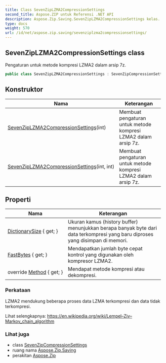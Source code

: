 ```yaml
---
title: Class SevenZipLZMA2CompressionSettings
second_title: Aspose.ZIP untuk Referensi .NET API
description: Aspose.Zip.Saving.SevenZipLZMA2CompressionSettings kelas. Pengaturan untuk metode kompresi LZMA2 dalam arsip 7z.
type: docs
weight: 570
url: /id/net/aspose.zip.saving/sevenziplzma2compressionsettings/
---
```

## SevenZipLZMA2CompressionSettings class

Pengaturan untuk metode kompresi LZMA2 dalam arsip 7z.

```csharp
public class SevenZipLZMA2CompressionSettings : SevenZipCompressionSettings
```

## Konstruktor

| Nama | Keterangan |
| --- | --- |
| [SevenZipLZMA2CompressionSettings](sevenziplzma2compressionsettings/#constructor)(int) | Membuat pengaturan untuk metode kompresi LZMA2 dalam arsip 7z. |
| [SevenZipLZMA2CompressionSettings](sevenziplzma2compressionsettings/#constructor_1)(int, int) | Membuat pengaturan untuk metode kompresi LZMA2 dalam arsip 7z. |

## Properti

| Nama | Keterangan |
| --- | --- |
| [DictionarySize](../../aspose.zip.saving/sevenziplzma2compressionsettings/dictionarysize/) { get; } | Ukuran kamus (history buffer) menunjukkan berapa banyak byte dari data terkompresi yang baru diproses yang disimpan di memori. |
| [FastBytes](../../aspose.zip.saving/sevenziplzma2compressionsettings/fastbytes/) { get; } | Mendapatkan jumlah byte cepat kontrol yang digunakan oleh kompresor LZMA2. |
| override [Method](../../aspose.zip.saving/sevenziplzma2compressionsettings/method/) { get; } | Mendapat metode kompresi atau dekompresi. |

### Perkataan

LZMA2 mendukung beberapa proses data LZMA terkompresi dan data tidak terkompresi.

Lihat selengkapnya: https://en.wikipedia.org/wiki/Lempel–Ziv–Markov_chain_algorithm

### Lihat juga

* class [SevenZipCompressionSettings](../sevenzipcompressionsettings/)
* ruang nama [Aspose.Zip.Saving](../../aspose.zip.saving/)
* perakitan [Aspose.Zip](../../)


